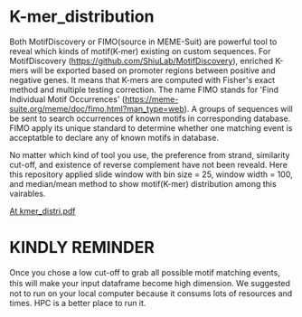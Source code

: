 # K-mer_distribution

Both MotifDiscovery or FIMO(source in MEME-Suit) are powerful tool to reveal which kinds of motif(K-mer) existing on custom sequences. For MotifDiscovery (https://github.com/ShiuLab/MotifDiscovery), enriched K-mers will be exported based on promoter regions between positive and negative genes. It means that K-mers are computed with Fisher's exact method and multiple testing correction. The name FIMO stands for 'Find Individual Motif Occurrences' (https://meme-suite.org/meme/doc/fimo.html?man_type=web). A groups of sequences will be sent to search occurrences of known motifs in corresponding database. FIMO apply its unique standard to determine whether one matching event is acceptatble to declare any of known motifs in database.

No matter which kind of tool you use, the preference from strand, similarity cut-off, and existence of reverse complement have not been reveald. Here this repository applied slide window with bin size = 25, window width = 100, and median/mean method to show motif(K-mer) distribution among this vairables.

[At kmer_distri.pdf](https://github.com/LavakauT/K-mer_distribution/files/13276838/At.kmer_distri.pdf)



# KINDLY REMINDER
Once you chose a low cut-off to grab all possible motif matching events, this will make your input dataframe become high dimension. Ｗe suggested not to run on your local computer because it consums lots of resources and times. HPC is a better place to run it.
